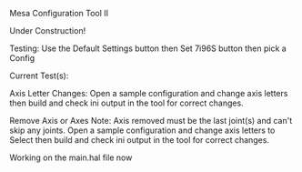 Mesa Configuration Tool II

Under Construction!

Testing:
Use the Default Settings button then Set 7i96S button then pick a Config

Current Test(s):

Axis Letter Changes:
Open a sample configuration and change axis letters then build
and check ini output in the tool for correct changes.

Remove Axis or Axes
Note: Axis removed must be the last joint(s) and can't skip any joints.
Open a sample configuration and change axis letters to Select then build
and check ini output in the tool for correct changes.

Working on the main.hal file now
